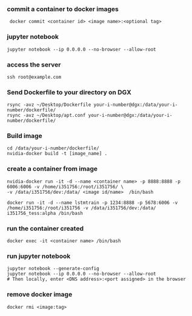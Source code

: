 ### commit a container to docker images
``` docker commit <container id> <image name>:<optional tag>```

### jupyter notebook
``` jupyter notebook --ip 0.0.0.0 --no-browser --allow-root ```

### access the server
``` ssh root@example.com ```

### Send Dockerfile to your directory on DGX
```
rsync -avz ~/Desktop/Dockerfile your-i-number@dgx:/data/your-i-number/dockerfile/
rsync -avz ~/Desktop/apt.conf your-i-number@dgx:/data/your-i-number/dockerfile/
```

### Build image
```
cd /data/your-i-number/dockerfile/
nvidia-docker build -t [image_name] .
```
### create a container from image
```
nvidia-docker run -it -d --name <container name> -p 8888:8888 -p 6006:6006 -v /home/i351756:/root/i351756/ \
-v /data/i351756/dev:/data/ <image id/name>  /bin/bash
```
```
docker run -it -d --name lstmtrain -p 1234:8888 -p 5678:6006 -v /home/i351756:/root/i351756 -v /data/i351756/dev:/data/ i351756_tess:alpha /bin/bash
```
### run the container created
``` docker exec -it <container name> /bin/bash ```

### run jupyter notebook
```
jupyter notebook --generate-config
jupyter notebook --ip 0.0.0.0 --no-browser --allow-root
# Then locally, enter <DNS address>:<port assigned> in the browser
```
### remove docker image
```
docker rmi <image:tag>
```
